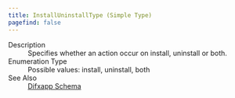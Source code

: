 ```yaml
---
title: InstallUninstallType (Simple Type)
pagefind: false
---
```

<dl>
  <dt>Description</dt>
  <dd>Specifies whether an action occur on install, uninstall or both.</dd>
  <dt>Enumeration Type</dt>
  <dd>Possible values: install, uninstall, both</dd>
  <dt>See Also</dt>
  <dd>
    <a href="../">Difxapp Schema</a>
  </dd>
</dl>
